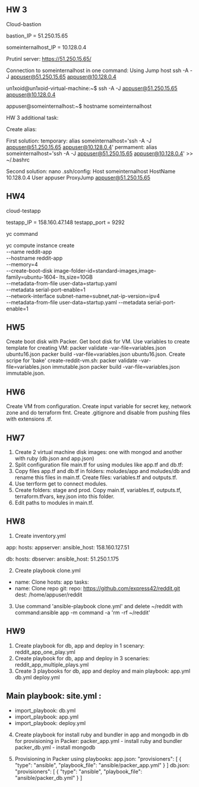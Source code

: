 ## HW 3

Cloud-bastion

bastion_IP = 51.250.15.65

someinternalhost_IP = 10.128.0.4

Prutinl server:
https://51.250.15.65/


Connection to someinternalhost in one command:
Using Jump host
ssh -A -J appuser@51.250.15.65 appuser@10.128.0.4

un1xoid@un1xoid-virtual-machine:~$ ssh -A -J appuser@51.250.15.65 appuser@10.128.0.4

appuser@someinternalhost:~$ hostname
someinternalhost


HW 3 additional task:

Create alias:

First solution:
temporary: alias someinternalhost='ssh -A -J appuser@51.250.15.65 appuser@10.128.0.4'
permament: alias someinternalhost='ssh -A -J appuser@51.250.15.65 appuser@10.128.0.4' >> ~/.bashrc

Second solution:
nano .ssh/config: 
Host someinternalhost 
HostName 10.128.0.4 
User appuser 
ProxyJump appuser@51.250.15.65

## HW4

cloud-testapp

testapp_IP = 158.160.47.148
testapp_port = 9292

yc command

yc compute instance create \
--name reddit-app \
--hostname reddit-app \
--memory=4 \
--create-boot-disk image-folder-id=standard-images,image-family=ubuntu-1604-
lts,size=10GB \
--metadata-from-file user-data=startup.yaml \
--metadata serial-port-enable=1 \
--network-interface subnet-name=subnet,nat-ip-version=ipv4 \
--metadata-from-file user-data=startup.yaml
--metadata serial-port-enable=1 


## HW5 

Create boot disk with Packer. Get boot disk for VM. Use variables to create template for creating VM: packer validate -var-file=variables.json ubuntu16.json packer build -var-file=variables.json ubuntu16.json.
Create scripe for 'bake' create-reddit-vm.sh: packer validate -var-file=variables.json immutable.json packer build -var-file=variables.json immutable.json.

## HW6

Create VM from configuration. Create input variable for secret key, network zone and do terraform fmt. Create .gitignore and disable from pushing files with extensions .tf.

## HW7

 1. Create 2 virtual machine disk images: one with mongod and another with ruby (db.json and app.json)
 2. Split configuration file main.tf for using modules like app.tf and db.tf:
 3. Copy files app.tf and db.tf in folders: moludes/app and moludes/db and rename this files in main.tf. Create files: variables.tf and outputs.tf.
 4. Use terrform get to connect modules.
 5. Create folders: stage and prod. Copy main.tf, variables.tf, outputs.tf, terraform.tfvars, key.json into this folder.
 6. Edit paths to modules in main.tf.
 
## HW8
 1. Create inventory.yml
 
 app:
  hosts:
    appserver:
      ansible_host: 158.160.127.51

db:
  hosts:
    dbserver:
      ansible_host: 51.250.1.175
      
 2. Create playbook clone.yml
 - name: Clone
hosts: app
tasks:
- name: Clone repo
git:
repo: https://github.com/express42/reddit.git
dest: /home/appuser/reddit
 3. Use command 'ansible-playbook clone.yml' and delete ~/reddit with command:ansible app -m command -a 'rm -rf ~/reddit'
 
## HW9

1. Create playbook for db, app and deploy in 1 scenary: reddit_app_one_play.yml
2. Create playbook for db, app and deploy in 3 scenaries: reddit_app_multiple_plays.yml
3. Create 3 playbooks for db, app and deploy and main playbook:
	app.yml
	db.yml
	deploy.yml
	
Main playbook:
site.yml :
---
- import_playbook: db.yml
- import_playbook: app.yml
- import_playbook: deploy.yml

4. Create playbook for install ruby and bundler in app and mongodb in db for provisioning in Packer:
	packer_app.yml - install ruby and bundler
	packer_db.yml - install mongodb

5. Provisioning in Packer using playbooks:
app.json:
"provisioners": [
{
"type": "ansible",
"playbook_file": "ansible/packer_app.yml"
}
]
db.json:
"provisioners": [
{
"type": "ansible",
"playbook_file": "ansible/packer_db.yml"
}
]


